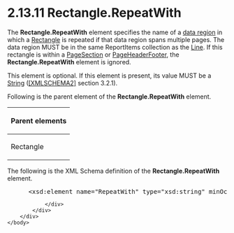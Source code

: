 <html dir="LTR" xmlns:mshelp="http://msdn.microsoft.com/mshelp" xmlns:ddue="http://ddue.schemas.microsoft.com/authoring/2003/5" xmlns:xlink="http://www.w3.org/1999/xlink" xmlns:tool="http://www.microsoft.com/tooltip">
    <head>
        <meta http-equiv="Content-Type" content="text/html; CHARSET=utf-8"></meta>
        <meta name="save" content="history"></meta>
        <title>2.13.11 Rectangle.RepeatWith</title>
        <xml>
            <mshelp:toctitle title="2.13.11 Rectangle.RepeatWith"></mshelp:toctitle>
            <mshelp:rltitle title="[MS-RDL]: Rectangle.RepeatWith"></mshelp:rltitle>
            <mshelp:keyword index="A" term="0c154c77-8989-427d-bf67-11191f8fc435"></mshelp:keyword>
            <mshelp:attr name="DCSext.ContentType" value="open specification"></mshelp:attr>
            <mshelp:attr name="AssetID" value="0c154c77-8989-427d-bf67-11191f8fc435"></mshelp:attr>
            <mshelp:attr name="TopicType" value="kbRef"></mshelp:attr>
            <mshelp:attr name="DCSext.Title" value="[MS-RDL]: Rectangle.RepeatWith" />
        </xml>
    </head>
    <body>
        <div id="header">
            <h1 class="heading">2.13.11 Rectangle.RepeatWith</h1>
        </div>
        <div id="mainSection">
            <div id="mainBody">
                <div id="allHistory" class="saveHistory"></div>
                <div id="sectionSection0" class="section" name="collapseableSection">
                    

<p>The <b>Rectangle.RepeatWith</b> element specifies the name
of a <a href="b2482b3f-74ab-4ca8-a9e5-c07955011743.html#gt_6abb146e-d02e-45aa-a034-b25b23b0dd48">data region</a> in
which a <a href="e36a41ea-aeaf-45cc-969e-8ab1e380882c.html">Rectangle</a> is
repeated if that data region spans multiple pages. The data region MUST be in
the same ReportItems collection as the <a href="58c7b460-38b6-4039-afae-82c27404e241.html">Line</a>. If this rectangle is
within a <a href="afff0921-7d95-4216-8f28-635c67d539d8.html">PageSection</a> or
<a href="ddc35223-1cb6-4136-823b-e72a3d12e1f9.html">PageHeaderFooter</a>, the <b>Rectangle.RepeatWith</b>
element is ignored. </p>

<p>This element is optional. If this element is present, its
value MUST be a <a href="1ed81ef3-a683-45e3-aaad-bd2bbe71bc3d.html">String</a>
(<a href="https://go.microsoft.com/fwlink/?LinkId=90610">[XMLSCHEMA2]</a>
section 3.2.1).</p>

<p>Following is the parent element of the <b>Rectangle.RepeatWith</b>
element. </p>

<table>
 <thead>
  <tr>
   <th>
   <p>Parent elements</p>
   </th>
  </tr>
 </thead>
 <tr>
  <td>
  <p>Rectangle</p>
  </td>
 </tr>
</table>

<p>The following is the XML Schema definition of the <b>Rectangle.RepeatWith</b>
element.</p>

<dl>
<dd>
<div><pre> &lt;xsd:element name=&quot;RepeatWith&quot; type=&quot;xsd:string&quot; minOccurs=&quot;0&quot; /&gt;
</pre></div>
</dd></dl>


                </div>
            </div>
        </div>
    </body>
</html>